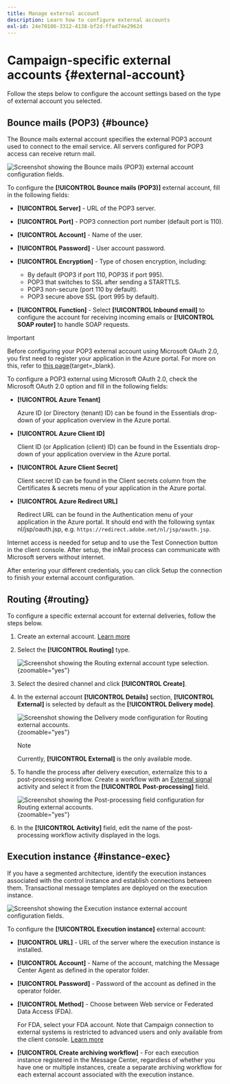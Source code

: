```yaml
---
title: Manage external account
description: Learn how to configure external accounts
exl-id: 24e70106-3312-4138-bf2d-ffad74e2962d
---
```

# Campaign-specific external accounts {#external-account}

Follow the steps below to configure the account settings based on the type of external account you selected.

## Bounce mails (POP3) {#bounce}

The Bounce mails external account specifies the external POP3 account used to connect to the email service. All servers configured for POP3 access can receive return mail.

![Screenshot showing the Bounce mails (POP3) external account configuration fields.](assets/external_account_bounce.png)

To configure the **[!UICONTROL Bounce mails (POP3)]** external account, fill in the following fields:

* **[!UICONTROL Server]** - URL of the POP3 server.

* **[!UICONTROL Port]** - POP3 connection port number (default port is 110).

* **[!UICONTROL Account]** - Name of the user.

* **[!UICONTROL Password]** - User account password.

* **[!UICONTROL Encryption]** - Type of chosen encryption, including:
    * By default (POP3 if port 110, POP3S if port 995).
    * POP3 that switches to SSL after sending a STARTTLS.
    * POP3 non-secure (port 110 by default).
    * POP3 secure above SSL (port 995 by default).

* **[!UICONTROL Function]** - Select **[!UICONTROL Inbound email]** to configure the account for receiving incoming emails or **[!UICONTROL SOAP router]** to handle SOAP requests.

>[!IMPORTANT]
>
>Before configuring your POP3 external account using Microsoft OAuth 2.0, you first need to register your application in the Azure portal. For more on this, refer to [this page](https://learn.microsoft.com/en-us/entra/identity-platform/quickstart-register-app){target=_blank}.

To configure a POP3 external using Microsoft OAuth 2.0, check the Microsoft OAuth 2.0 option and fill in the following fields:

* **[!UICONTROL Azure Tenant]**

    Azure ID (or Directory (tenant) ID) can be found in the Essentials drop-down of your application overview in the Azure portal.

* **[!UICONTROL Azure Client ID]**

    Client ID (or Application (client) ID) can be found in the Essentials drop-down of your application overview in the Azure portal.

* **[!UICONTROL Azure Client Secret]**

    Client secret ID can be found in the Client secrets column from the Certificates & secrets menu of your application in the Azure portal.

* **[!UICONTROL Azure Redirect URL]**

    Redirect URL can be found in the Authentication menu of your application in the Azure portal. It should end with the following syntax nl/jsp/oauth.jsp, e.g. `https://redirect.adobe.net/nl/jsp/oauth.jsp`.

Internet access is needed for setup and to use the Test Connection button in the client console. After setup, the inMail process can communicate with Microsoft servers without internet.

After entering your different credentials, you can click Setup the connection to finish your external account configuration.

## Routing {#routing}

To configure a specific external account for external deliveries, follow the steps below.

1. Create an external account. [Learn more](create-external-account.md)

1. Select the **[!UICONTROL Routing]** type.

    ![Screenshot showing the Routing external account type selection.](assets/external-account-routing.png){zoomable="yes"}

1. Select the desired channel and click **[!UICONTROL Create]**.

1. In the external account **[!UICONTROL Details]** section, **[!UICONTROL External]** is selected by default as the **[!UICONTROL Delivery mode]**.

    ![Screenshot showing the Delivery mode configuration for Routing external accounts.](assets/external-account-delivery-mode.png){zoomable="yes"}

    >[!NOTE]
    >
    >Currently, **[!UICONTROL External]** is the only available mode.

1. To handle the process after delivery execution, externalize this to a post-processing workflow. Create a workflow with an [External signal](../workflows/activities/external-signal.md) activity and select it from the **[!UICONTROL Post-processing]** field.

    ![Screenshot showing the Post-processing field configuration for Routing external accounts.](assets/external-account-post-processing.png){zoomable="yes"}

1. In the **[!UICONTROL Activity]** field, edit the name of the post-processing workflow activity displayed in the logs. <!--you can edit the name of the activity that will be created if you add an external or bulk delivery to a workflow-->

## Execution instance {#instance-exec}

If you have a segmented architecture, identify the execution instances associated with the control instance and establish connections between them. Transactional message templates are deployed on the execution instance.

![Screenshot showing the Execution instance external account configuration fields.](assets/external_account_exec.png)

To configure the **[!UICONTROL Execution instance]** external account:

* **[!UICONTROL URL]** - URL of the server where the execution instance is installed.

* **[!UICONTROL Account]** - Name of the account, matching the Message Center Agent as defined in the operator folder.

* **[!UICONTROL Password]** - Password of the account as defined in the operator folder.

* **[!UICONTROL Method]** - Choose between Web service or Federated Data Access (FDA). 
    
    For FDA, select your FDA account. Note that Campaign connection to external systems is restricted to advanced users and only available from the client console. [Learn more](https://experienceleague.adobe.com/en/docs/campaign/campaign-v8/connect/fda#_blank)

* **[!UICONTROL Create archiving workflow]** - For each execution instance registered in the Message Center, regardless of whether you have one or multiple instances, create a separate archiving workflow for each external account associated with the execution instance.
